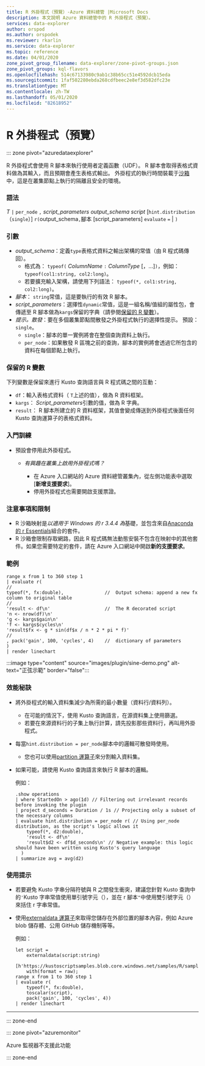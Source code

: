 ```yaml
---
title: R 外掛程式（預覽）-Azure 資料總管 |Microsoft Docs
description: 本文說明 Azure 資料總管中的 R 外掛程式（預覽）。
services: data-explorer
author: orspod
ms.author: orspodek
ms.reviewer: rkarlin
ms.service: data-explorer
ms.topic: reference
ms.date: 04/01/2020
zone_pivot_group_filename: data-explorer/zone-pivot-groups.json
zone_pivot_groups: kql-flavors
ms.openlocfilehash: 514c67133980c9ab1c38b65cc51e4592dcb15eda
ms.sourcegitcommit: 1faf502280ebda268cdfbeec2e8ef3d582dfc23e
ms.translationtype: MT
ms.contentlocale: zh-TW
ms.lasthandoff: 05/01/2020
ms.locfileid: "82618952"
---
```

# <a name="r-plugin-preview"></a>R 外掛程式（預覽）

::: zone pivot="azuredataexplorer"

R 外掛程式會使用 R 腳本來執行使用者定義函數（UDF）。 R 腳本會取得表格式資料做為其輸入，而且預期會產生表格式輸出。
外掛程式的執行時間裝載于[沙箱](../concepts/sandboxes.md)中，這是在叢集節點上執行的隔離且安全的環境。

### <a name="syntax"></a>語法

*T* `|` `per_node` `,` *script_parameters* *output_schema* *script* [`hint.distribution` （`single`）] `r(`output_schema`,`腳本 [script_parameters] `evaluate` `=`  | `)`


### <a name="arguments"></a>引數

* *output_schema*：定義`type`表格式資料之輸出架構的常值（由 R 程式碼傳回）。
    * 格式為： `typeof(` *ColumnName* `:` *ColumnType* [，...]`)`，例如： `typeof(col1:string, col2:long)`。
    * 若要擴充輸入架構，請使用下列語法： `typeof(*, col1:string, col2:long)`。
* *腳本*： `string`常值，這是要執行的有效 R 腳本。
* *script_parameters*：選擇性`dynamic`常值，這是一組名稱/值組的屬性包，會傳遞至 R 腳本做為`kargs`保留的字典（請參閱[保留的 R 變數](#reserved-r-variables)）。
* *提示。散發*：要在多個叢集節點間散發之外掛程式執行的選擇性提示。
   預設：`single`。
    * `single`：腳本的單一實例將會在整個查詢資料上執行。
    * `per_node`：如果散發 R 區塊之前的查詢，腳本的實例將會透過它所包含的資料在每個節點上執行。


### <a name="reserved-r-variables"></a>保留的 R 變數

下列變數是保留來進行 Kusto 查詢語言與 R 程式碼之間的互動：

* `df`：輸入表格式資料（ `T`上述的值），做為 R 資料框架。
* `kargs`： *Script_parameters*引數的值，做為 R 字典。
* `result`： R 腳本所建立的 R 資料框架，其值會變成傳送到外掛程式後面任何 Kusto 查詢運算子的表格式資料。

### <a name="onboarding"></a>入門訓練


* 預設會停用此外掛程式。
    * *有興趣在叢集上啟用外掛程式嗎？*
        
        * 在 Azure 入口網站的 Azure 資料總管叢集內，從左側功能表中選取 [**新增支援要求**]。
        * 停用外掛程式也需要開啟支援票證。

### <a name="notes-and-limitations"></a>注意事項和限制

* R 沙箱映射是*以適用于 Windows 的 r 3.4.4 為*基礎，並包含來自[Anaconda 的 r Essentials](https://docs.anaconda.com/anaconda/packages/r-language-pkg-docs/)組合的套件。
* R 沙箱會限制存取網路，因此 R 程式碼無法動態安裝不包含在映射中的其他套件。如果您需要特定的套件，請在 Azure 入口網站中開啟**新的支援要求**。


### <a name="examples"></a>範例

```kusto
range x from 1 to 360 step 1
| evaluate r(
//
typeof(*, fx:double),               //  Output schema: append a new fx column to original table 
//
'result <- df\n'                    //  The R decorated script
'n <- nrow(df)\n'
'g <- kargs$gain\n'
'f <- kargs$cycles\n'
'result$fx <- g * sin(df$x / n * 2 * pi * f)'
//
, pack('gain', 100, 'cycles', 4)    //  dictionary of parameters
)
| render linechart 
```

:::image type="content" source="images/plugin/sine-demo.png" alt-text="正弦示範" border="false":::

### <a name="performance-tips"></a>效能秘訣

* 將外掛程式的輸入資料集減少為所需的最小數量（資料行/資料列）。
    * 在可能的情況下，使用 Kusto 查詢語言，在源資料集上使用篩選。
    * 若要在來源資料行的子集上執行計算，請先投影那些資料行，再叫用外掛程式。
* 每當`hint.distribution = per_node`腳本中的邏輯可散發時使用。
    * 您也可以使用[partition 運算子](partitionoperator.md)來分割輸入資料集。
* 如果可能，請使用 Kusto 查詢語言來執行 R 腳本的邏輯。

    例如：

    ```kusto    
    .show operations
    | where StartedOn > ago(1d) // Filtering out irrelevant records before invoking the plugin
    | project d_seconds = Duration / 1s // Projecting only a subset of the necessary columns
    | evaluate hint.distribution = per_node r( // Using per_node distribution, as the script's logic allows it
        typeof(*, d2:double),
        'result <- df\n'
        'result$d2 <- df$d_seconds\n' // Negative example: this logic should have been written using Kusto's query language
      )
    | summarize avg = avg(d2)
    ```

### <a name="usage-tips"></a>使用提示

* 若要避免 Kusto 字串分隔符號與 R 之間發生衝突，建議您針對 Kusto 查詢中的`'`Kusto 字串常值使用單引號字元（），並在 r 腳本`"`中使用雙引號字元（）來括住 r 字串常值。
* 使用[externaldata 運算子](externaldata-operator.md)來取得您儲存在外部位置的腳本內容，例如 Azure blob 儲存體、公用 GitHub 儲存機制等等。
  
  例如：

    ```kusto    
    let script = 
        externaldata(script:string)
        [h'https://kustoscriptsamples.blob.core.windows.net/samples/R/sample_script.r']
        with(format = raw);
    range x from 1 to 360 step 1
    | evaluate r(
        typeof(*, fx:double),
        toscalar(script), 
        pack('gain', 100, 'cycles', 4))
    | render linechart 
    ```

---

::: zone-end

::: zone pivot="azuremonitor"

Azure 監視器不支援此功能

::: zone-end

